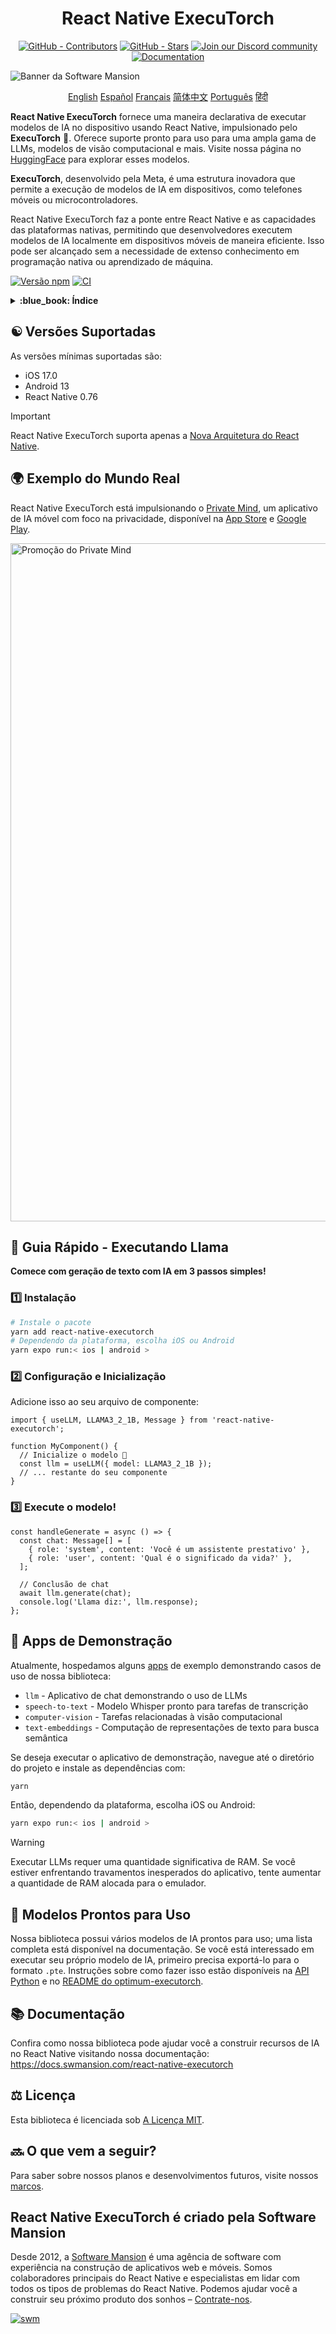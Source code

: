 <div align="center">
  <h1 align="center" style="display:inline-block">React Native ExecuTorch
  </h1>
</div>

<div align="center">
  <a href="https://github.com/software-mansion/react-native-executorch/graphs/contributors"><img src="https://img.shields.io/github/contributors/software-mansion/react-native-executorch?style=for-the-badge&color=00008B" alt="GitHub - Contributors"></a>
  <a href="https://github.com/software-mansion/react-native-executorch/stargazers"><img src="https://img.shields.io/github/stars/software-mansion/react-native-executorch?style=for-the-badge&color=00008B" alt="GitHub - Stars"></a>
  <a href="https://discord.gg/ZGqqY55qkP"><img src="https://img.shields.io/badge/Discord-Juntem--se%20a%20nós-00008B?logo=discord&logoColor=white&style=for-the-badge" alt="Join our Discord community"></a>
  <a href="https://docs.swmansion.com/react-native-executorch/"><img src="https://img.shields.io/badge/Documentação-00008B?logo=googledocs&logoColor=white&style=for-the-badge" alt="Documentation"></a>
</div>

![Banner da Software Mansion](https://github.com/user-attachments/assets/fa2c4735-e75c-4cc1-970d-88905d95e3a4)

<p align="center">
  <a href="../README.md">English</a>
  <a href="README_es.md">Español</a>
  <a href="README_fr.md">Français</a>
  <a href="README_cn.md">简体中文</a>
  <a href="README_pt.md">Português</a>
  <a href="README_in.md">हिंदी</a>
</p>

**React Native ExecuTorch** fornece uma maneira declarativa de executar modelos de IA no dispositivo usando React Native, impulsionado pelo **ExecuTorch** :rocket:. Oferece suporte pronto para uso para uma ampla gama de LLMs, modelos de visão computacional e mais. Visite nossa página no [HuggingFace](https://huggingface.co/software-mansion) para explorar esses modelos.

**ExecuTorch**, desenvolvido pela Meta, é uma estrutura inovadora que permite a execução de modelos de IA em dispositivos, como telefones móveis ou microcontroladores.

React Native ExecuTorch faz a ponte entre React Native e as capacidades das plataformas nativas, permitindo que desenvolvedores executem modelos de IA localmente em dispositivos móveis de maneira eficiente. Isso pode ser alcançado sem a necessidade de extenso conhecimento em programação nativa ou aprendizado de máquina.

[![Versão npm](https://img.shields.io/npm/v/react-native-executorch?color=00008B)](https://www.npmjs.com/package/react-native-executorch)
[![CI](https://github.com/software-mansion/react-native-executorch/actions/workflows/ci.yml/badge.svg)](https://github.com/software-mansion/react-native-executorch/actions/workflows/ci.yml)

<details>
<summary><strong> :blue_book: Índice </strong></summary>

- [:yin_yang: Versões Suportadas](#yin_yang-versões-suportadas)
- [:earth_africa: Exemplo do Mundo Real](#earth_africa-exemplo-do-mundo-real)
- [:llama: Guia Rápido - Executando Llama](#llama-guia-rápido---executando-llama)
- [:calling: Apps de Demonstração](#calling-apps-de-demonstração)
- [:robot: Modelos Prontos para Uso](#robot-modelos-prontos-para-uso)
- [:books: Documentação](#books-documentação)
- [:balance_scale: Licença](#balance_scale-licença)
- [:soon: O que vem a seguir?](#soon-o-que-vem-a-seguir)

</details>

## :yin_yang: Versões Suportadas

As versões mínimas suportadas são:

- iOS 17.0
- Android 13
- React Native 0.76

> [!IMPORTANT]  
> React Native ExecuTorch suporta apenas a [Nova Arquitetura do React Native](https://reactnative.dev/architecture/landing-page).

## :earth_africa: Exemplo do Mundo Real

React Native ExecuTorch está impulsionando o [Private Mind](https://github.com/software-mansion-labs/private-mind), um aplicativo de IA móvel com foco na privacidade, disponível na [App Store](https://apps.apple.com/gb/app/private-mind/id6746713439) e [Google Play](https://play.google.com/store/apps/details?id=com.swmansion.privatemind).

<img width="2720" height="1085" alt="Promoção do Private Mind" src="https://github.com/user-attachments/assets/b12296fe-19ac-48fc-9726-da9242700346" />

## :llama: **Guia Rápido - Executando Llama**

**Comece com geração de texto com IA em 3 passos simples!**

### :one: **Instalação**

```bash
# Instale o pacote
yarn add react-native-executorch
# Dependendo da plataforma, escolha iOS ou Android
yarn expo run:< ios | android >
```

### :two: **Configuração e Inicialização**

Adicione isso ao seu arquivo de componente:

```tsx
import { useLLM, LLAMA3_2_1B, Message } from 'react-native-executorch';

function MyComponent() {
  // Inicialize o modelo 🚀
  const llm = useLLM({ model: LLAMA3_2_1B });
  // ... restante do seu componente
}
```

### :three: **Execute o modelo!**

```tsx
const handleGenerate = async () => {
  const chat: Message[] = [
    { role: 'system', content: 'Você é um assistente prestativo' },
    { role: 'user', content: 'Qual é o significado da vida?' },
  ];

  // Conclusão de chat
  await llm.generate(chat);
  console.log('Llama diz:', llm.response);
};
```

## :calling: Apps de Demonstração

Atualmente, hospedamos alguns [apps](https://github.com/software-mansion/react-native-executorch/tree/main/apps) de exemplo demonstrando casos de uso de nossa biblioteca:

- `llm` - Aplicativo de chat demonstrando o uso de LLMs
- `speech-to-text` - Modelo Whisper pronto para tarefas de transcrição
- `computer-vision` - Tarefas relacionadas à visão computacional
- `text-embeddings` - Computação de representações de texto para busca semântica

Se deseja executar o aplicativo de demonstração, navegue até o diretório do projeto e instale as dependências com:

```bash
yarn
```

Então, dependendo da plataforma, escolha iOS ou Android:

```bash
yarn expo run:< ios | android >
```

> [!WARNING]  
> Executar LLMs requer uma quantidade significativa de RAM. Se você estiver enfrentando travamentos inesperados do aplicativo, tente aumentar a quantidade de RAM alocada para o emulador.

## :robot: Modelos Prontos para Uso

Nossa biblioteca possui vários modelos de IA prontos para uso; uma lista completa está disponível na documentação. Se você está interessado em executar seu próprio modelo de IA, primeiro precisa exportá-lo para o formato `.pte`. Instruções sobre como fazer isso estão disponíveis na [API Python](https://docs.pytorch.org/executorch/stable/using-executorch-export.html) e no [README do optimum-executorch](https://github.com/huggingface/optimum-executorch?tab=readme-ov-file#option-2-export-and-load-separately).

## :books: Documentação

Confira como nossa biblioteca pode ajudar você a construir recursos de IA no React Native visitando nossa documentação:  
https://docs.swmansion.com/react-native-executorch

## :balance_scale: Licença

Esta biblioteca é licenciada sob [A Licença MIT](./LICENSE).

## :soon: O que vem a seguir?

Para saber sobre nossos planos e desenvolvimentos futuros, visite nossos [marcos](https://github.com/software-mansion/react-native-executorch/milestones).

## React Native ExecuTorch é criado pela Software Mansion

Desde 2012, a [Software Mansion](https://swmansion.com) é uma agência de software com experiência na construção de aplicativos web e móveis. Somos colaboradores principais do React Native e especialistas em lidar com todos os tipos de problemas do React Native. Podemos ajudar você a construir seu próximo produto dos sonhos – [Contrate-nos](https://swmansion.com/contact/projects?utm_source=react-native-executorch&utm_medium=readme).

[![swm](https://logo.swmansion.com/logo?color=white&variant=desktop&width=150&tag=react-native-executorch-github 'Software Mansion')](https://swmansion.com)
